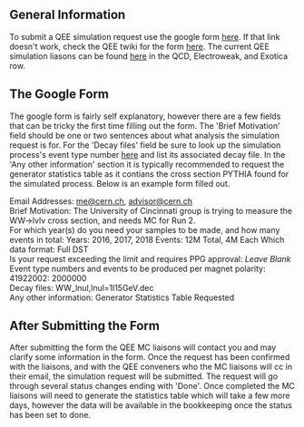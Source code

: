## General Information
To submit a QEE simulation request use the google form [here](https://docs.google.com/forms/d/e/1FAIpQLSfw9CPxzb2jllxsDA9O1SxuGset6ipe908l4vG4q5poT2GfRA/viewform).  If that link doesn't work, check the QEE twiki for the form [here](https://twiki.cern.ch/twiki/bin/view/LHCbPhysics/QcdEwExotica).  The current QEE simulation liasons can be found [here](https://twiki.cern.ch/twiki/bin/viewauth/LHCbPhysics/LHCbWGLiaisons) in the QCD, Electroweak, and Exotica row.

## The Google Form
The google form is fairly self explanatory, however there are a few fields that can be tricky the first time filling out the form.  The 'Brief Motivation' field should be one or two sentences about what analysis the simulation request is for.  For the 'Decay files' field be sure to look up the simulation process's event type number [here](http://lhcbdoc.web.cern.ch/lhcbdoc/decfiles/) and list its associated decay file.  In the 'Any other information' section it is typically recommended to request the generator statistics table as it contians the cross section PYTHIA found for the simulated process.  Below is an example form filled out.

Email Addresses: me@cern.ch, advisor@cern.ch    
Brief Motivation: The University of Cincinnati group is trying to measure the WW->lvlv cross section, and needs MC for Run 2.  
For which year(s) do you need your samples to be made, and how many events in total:  Years: 2016, 2017, 2018 Events: 12M Total, 4M Each
Which data format: Full DST  
Is your request exceeding the limit and requires PPG approval: *Leave Blank*  
Event type numbers and events to be produced per magnet polarity: 41922002: 2000000  
Decay files: WW_lnul,lnul=1l15GeV.dec  
Any other information: Generator Statistics Table Requested  

## After Submitting the Form
After submitting the form the QEE MC liaisons will contact you and may clarify some information in the form.  Once the request has been confirmed with the liaisons, and with the QEE conveners who the MC liaisons will cc in their email, the simulation request will be submitted.  The request will go through several status changes ending with 'Done'.  Once completed the MC liaisons will need to generate the statistics table which will take a few more days, however the data will be available in the bookkeeping once the status has been set to done.
